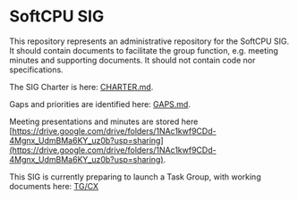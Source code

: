 
# SoftCPU SIG

This repository represents an administrative repository for the SoftCPU SIG.  
It should contain documents to facilitate the group function, e.g. meeting minutes and supporting documents.
It should not contain code nor specifications.

The SIG Charter is here: [CHARTER.md](CHARTER.md).

Gaps and priorities are identified here: [GAPS.md](GAPS.md).

Meeting presentations and minutes are stored here
[https://drive.google.com/drive/folders/1NAc1kwf9CDd-4Mgnx_UdmBMa6KY_uz0b?usp=sharing](https://drive.google.com/drive/folders/1NAc1kwf9CDd-4Mgnx_UdmBMa6KY_uz0b?usp=sharing).

This SIG is currently preparing to launch a Task Group, with working documents here: [TG/CX](TG/CX)
